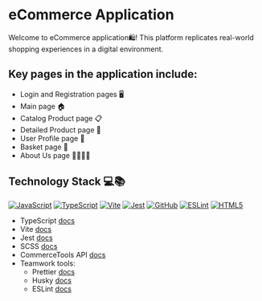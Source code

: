 # eCommerce Application

Welcome to eCommerce application🛍️! This platform replicates real-world shopping experiences in a digital environment.

## Key pages in the application include:

* Login and Registration pages 🖥️
* Main page 🏠
* Catalog Product page 📋
* Detailed Product page 🔎
* User Profile page 👤
* Basket page 🛒
* About Us page 🙋‍♂️🙋‍♀️

## Technology Stack 💻📚

[![JavaScript](https://img.shields.io/badge/javascript-%23323330.svg?style=plastic&logo=javascript&logoColor=%23F7DF1E)](https://img.shields.io/badge/javascript-%23323330.svg?style=plastic&logo=javascript&logoColor=%23F7DF1E)
[![TypeScript](https://img.shields.io/badge/typescript-%23007ACC.svg?style=plastic&logo=typescript&logoColor=white)](https://img.shields.io/badge/typescript-%23007ACC.svg?style=plastic&logo=typescript&logoColor=white)
[![Vite](https://img.shields.io/badge/vite-%23646CFF.svg?style=plastic&logo=vite&logoColor=white)](https://img.shields.io/badge/vite-%23646CFF.svg?style=plastic&logo=vite&logoColor=white)
[![Jest](https://img.shields.io/badge/-jest-%23C21325?style=plastic&logo=jest&logoColor=white)](https://img.shields.io/badge/-jest-%23C21325?style=plastic&logo=jest&logoColor=white)
[![GitHub](https://img.shields.io/badge/github-%23121011.svg?style=plastic&logo=github&logoColor=white)](https://img.shields.io/badge/github-%23121011.svg?style=plastic&logo=github&logoColor=white)
[![ESLint](https://img.shields.io/badge/ESLint-4B3263?style=plastic&logo=eslint&logoColor=white)](https://img.shields.io/badge/ESLint-4B3263?style=plastic&logo=eslint&logoColor=white)
[![HTML5](https://img.shields.io/badge/html5-%23E34F26.svg?style=plastic&logo=html5&logoColor=white)](https://img.shields.io/badge/html5-%23E34F26.svg?style=plastic&logo=html5&logoColor=white) 

* TypeScript [docs](https://www.typescriptlang.org/docs/handbook/typescript-from-scratch.html)
* Vite [docs](https://main--vitejs.netlify.app/guide/)
* Jest [docs](https://jestjs.io/docs/getting-started)
* SCSS [docs](https://sass-lang.com/documentation/)
* CommerceTools API [docs](https://docs.commercetools.com/api/general-concepts)
* Teamwork tools:
    * Prettier [docs](https://prettier.io/docs/en/)
    * Husky [docs](https://typicode.github.io/husky/)
    * ESLint [docs](https://eslint.org/docs/latest/use/core-concepts)
